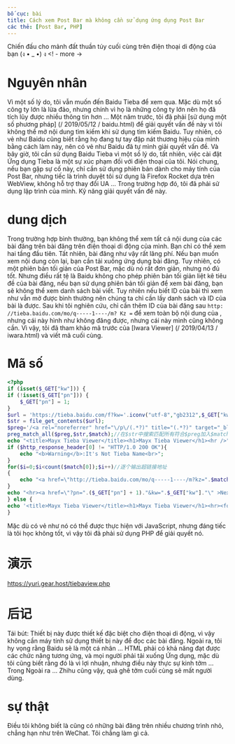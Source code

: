 ```yaml
---
bố cục: bài
title: Cách xem Post Bar mà không cần sử dụng ứng dụng Post Bar
các thẻ: [Post Bar, PHP]
---
```


Chiến đấu cho mảnh đất thuần túy cuối cùng trên điện thoại di động của bạn (ง • _ •) ง <! - more ->

# Nguyên nhân
Vì một số lý do, tôi vẫn muốn đến Baidu Tieba để xem qua. Mặc dù một số công ty lớn là lừa đảo, nhưng chính vì họ là những công ty lớn nên họ đã tích lũy được nhiều thông tin hơn ...
Một năm trước, tôi đã phải [sử dụng một số phương pháp] (/ 2019/05/12 / baidu.html) để giải quyết vấn đề này vì tôi không thể mở nội dung tìm kiếm khi sử dụng tìm kiếm Baidu. Tuy nhiên, có vẻ như Baidu cũng biết rằng họ đang tự tay đập nát thương hiệu của mình bằng cách làm này, nên có vẻ như Baidu đã tự mình giải quyết vấn đề.
Và bây giờ, tôi cần sử dụng Baidu Tieba vì một số lý do, tất nhiên, việc cài đặt Ứng dụng Tieba là một sự xúc phạm đối với điện thoại của tôi. Nói chung, nếu bạn gặp sự cố này, chỉ cần sử dụng phiên bản dành cho máy tính của Post Bar, nhưng tiếc là trình duyệt tôi sử dụng là Firefox Rocket dựa trên WebView, không hỗ trợ thay đổi UA ... Trong trường hợp đó, tôi đã phải sử dụng lập trình của mình. Kỹ năng giải quyết vấn đề này.

# dung dịch
Trong trường hợp bình thường, bạn không thể xem tất cả nội dung của các bài đăng trên bài đăng trên điện thoại di động của mình. Bạn chỉ có thể xem hai tầng đầu tiên. Tất nhiên, bài đăng như vậy rất lãng phí. Nếu bạn muốn xem nội dung còn lại, bạn cần tải xuống ứng dụng bài đăng. Tuy nhiên, có một phiên bản tối giản của Post Bar, mặc dù nó rất đơn giản, nhưng nó đủ tốt. Nhưng điều rất tệ là Baidu không cho phép phiên bản tối giản liệt kê tiêu đề của bài đăng, nếu bạn sử dụng phiên bản tối giản để xem bài đăng, bạn sẽ không thể xem danh sách bài viết.
Tuy nhiên nếu biết ID của bài thì xem như vẫn mở được bình thường nên chúng ta chỉ cần lấy danh sách và ID của bài là được.
Sau khi tôi nghiên cứu, chỉ cần thêm ID của bài đăng sau `http: //tieba.baidu.com/mo/q-----1----/m? Kz =` để xem toàn bộ nội dung của , nhưng cái này hình như không đăng được, nhưng cái này mình cũng không cần.
Vì vậy, tôi đã tham khảo mã trước của [Iwara Viewer] (/ 2019/04/13 / iwara.html) và viết mã cuối cùng.

# Mã số
```php
<?php
if (isset($_GET["kw"])) {
if (!isset($_GET["pn"])) {
    $_GET["pn"] = 1;
}
$url = 'https://tieba.baidu.com/f?kw='.iconv("utf-8","gb2312",$_GET["kw"]).'&pn='.($_GET["pn"]-1)*50;
$str = file_get_contents($url);
$preg='/<a rel="noreferrer" href="\/p\/(.*?)" title="(.*?)" target="_blank" class="j_th_tit ">/is';
preg_match_all($preg,$str,$match);//在$str中搜索匹配所有符合$preg加入$match中
echo "<title>Mayx Tieba Viewer</title><h1>Mayx Tieba Viewer</h1><hr />";
if ($http_response_header[0] != "HTTP/1.0 200 OK"){
    echo "<b>Warning</b>:It's Not Tieba Name<br>";
}
for($i=0;$i<count($match[0]);$i++)//逐个输出超链接地址
{
    echo "<a href=\"http://tieba.baidu.com/mo/q-----1----/m?kz=".$match[1][$i]."\">".$match[2][$i]."</a><br>";
}
echo "<hr><a href=\"?pn=".($_GET["pn"] + 1)."&kw=".$_GET["kw"]."\" >Next Page</a>";
} else {
echo '<title>Mayx Tieba Viewer</title><h1>Mayx Tieba Viewer</h1><hr><form action="" method="get">Please Input Tieba Name:<input type="text" name="kw" required><input type="submit" value="Submit"></form>';
}
```
Mặc dù có vẻ như nó có thể được thực hiện với JavaScript, nhưng đáng tiếc là tôi học không tốt, vì vậy tôi đã phải sử dụng PHP để giải quyết nó.
   
# 演示
  <https://yuri.gear.host/tiebaview.php>   
  
# 后记
Tái bút: Thiết bị này được thiết kế đặc biệt cho điện thoại di động, vì vậy không cần máy tính sử dụng thiết bị này để đọc các bài đăng.
Ngoài ra, tôi hy vọng rằng Baidu sẽ là một cá nhân ... HTML phải có khả năng đạt được các chức năng tương ứng, và mọi người phải tải xuống Ứng dụng, mặc dù tôi cũng biết rằng đó là vì lợi nhuận, nhưng điều này thực sự kinh tởm ... Trong Ngoài ra ... Zhihu cũng vậy, quá ghê tởm cuối cùng sẽ mất người dùng.

# sự thật
Điều tôi không biết là cũng có những bài đăng trên nhiều chương trình nhỏ, chẳng hạn như trên WeChat. Tôi chẳng làm gì cả.
